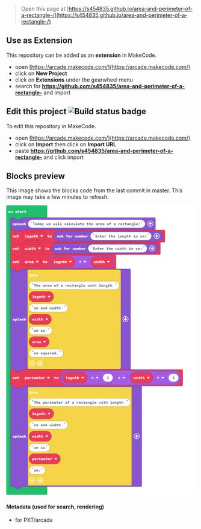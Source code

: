  


> Open this page at [https://s454835.github.io/area-and-perimeter-of-a-rectangle-/](https://s454835.github.io/area-and-perimeter-of-a-rectangle-/)

## Use as Extension

This repository can be added as an **extension** in MakeCode.

* open [https://arcade.makecode.com/](https://arcade.makecode.com/)
* click on **New Project**
* click on **Extensions** under the gearwheel menu
* search for **https://github.com/s454835/area-and-perimeter-of-a-rectangle-** and import

## Edit this project ![Build status badge](https://github.com/s454835/area-and-perimeter-of-a-rectangle-/workflows/MakeCode/badge.svg)

To edit this repository in MakeCode.

* open [https://arcade.makecode.com/](https://arcade.makecode.com/)
* click on **Import** then click on **Import URL**
* paste **https://github.com/s454835/area-and-perimeter-of-a-rectangle-** and click import

## Blocks preview

This image shows the blocks code from the last commit in master.
This image may take a few minutes to refresh.

![A rendered view of the blocks](https://github.com/s454835/area-and-perimeter-of-a-rectangle-/raw/master/.github/makecode/blocks.png)

#### Metadata (used for search, rendering)

* for PXT/arcade
<script src="https://makecode.com/gh-pages-embed.js"></script><script>makeCodeRender("{{ site.makecode.home_url }}", "{{ site.github.owner_name }}/{{ site.github.repository_name }}");</script>
